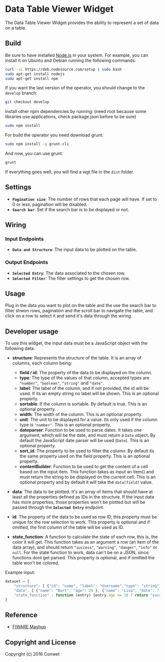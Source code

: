 Data Table Viewer Widget
======================

The Data Table Viewer Widget provides the ability to represent a set of data on a table.

Build
-----

Be sure to have installed [Node.js](http://node.js) in your system. For example, you can install it on Ubuntu and Debian running the following commands:

```bash
curl -sL https://deb.nodesource.com/setup | sudo bash -
sudo apt-get install nodejs
sudo apt-get install npm
```

If you want the last version of the operator, you should change to the `develop` branch:

```bash
git checkout develop
```

Install other npm dependencies by running: (need root because some libraries use applications, check package.json before to be sure)

```bash
sudo npm install
```

For build the operator you need download grunt:

```bash
sudo npm install -g grunt-cli
```

And now, you can use grunt:

```bash
grunt
```

If everything goes well, you will find a wgt file in the `dist` folder.

## Settings

- **`Pagination size`**: The number of rows that each page will have. If set to 0 or less, pagination will be disabled.
- **`Search bar`**: Set if the search bar is to be displayed or not.

## Wiring

### Input Endpoints

- **`Data and Structure`**: The input data to be plotted on the table.

### Output Endpoints

- **`Selected Entry`**: The data associated to the chosen row.
- **`Selected Filter`**: The filter settings to get the chosen row.

## Usage

Plug in the data you want to plot on the table and the use the search bar to filter shwon rows, pagination and the scroll bar to navigate the table, and click on a row to select it and send it's data through the wiring.

## Developer usage

To use this widget, the input data must be a JavaScript object with the following data:

- **structure**: Represents the structure of the table. It is an array of columns, each column being:
    - **field / id**: The property of the data to be displayed on the column.
    - **type**: The type of the values of that column, accepted types are `"number"`, `"boolean"`, `"string"` and `"date"`.
    - **label**: The label of the column, and if not provided, the id will be used. If its an empty string no label will be shown. This is an optional property.
    - **sortable**: If the column is sortable. By default is true. This is an optional property.
    - **width**: The width of the column. This is an optional property.
    - **unit**: The unit to be displayed for a value. Its only used if the column type is `"number"`. This is an optional property.
    - **dateparser**: Function to be used to parse dates. It takes one argument, which will be the date, and must return a `Date` object. By default the JavaScript date parser will be used (`Date`). This is an optional property.
    - **sort_id**: The property to be used to filter the column. By default its the same property used on the field property. This is an optional property.
    - **contentBuilder**: Function to be used to get the content of a cell based on the input item. This function takes as input an item() and must return the string to be displayed on the current cell. This is an optional property and by default it will take the `data[field]` value.

- **data**: The data to be plotted. It's an array of items that should have at least all the properties defined as IDs in the structure. If the input data has more properties, those properties won't be plotted but will be passed through the **`Selected Entry`** endpoint. 

- **id**: The property of the data to be used as row ID, this property must be unique for the row selection to work. This property is optional and if omitted, the first column of the table will be used as ID.

- **state_function**: A function to calculate the state of each row, this is, the color it will get. This function takes as an argument a row (an item of the data array), and should return `"success"`, `"warning"`, `"danger"`, `"info"` or `null`. For the state function to work, data can't be on a JSON, since functions dont get parsed. This property is optional, and if omitted the table won't be colored.

Example input:

```javascript
dataset = {
    "structure": [ {"id": "name", "label": "Username","type": "string"}, {"id": "age", "label": "Age","type": "number"} ],
    "data": [ {"name": "Bart", "age": 29 }, {"name": "Lisa", "date": 7 }],
    "state_function" : function (entry) {entry.age >= 18 ? return "success" : return "danger"}
}
```

## Reference

- [FIWARE Mashup](https://mashup.lab.fiware.org/)

## Copyright and License

Copyright (c) 2016 Conwet
